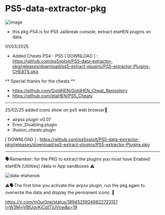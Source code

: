# PS5-data-extractor-pkg  
 ![image](https://github.com/user-attachments/assets/f5c93fd1-d53c-406f-9a58-94975f3acc11)

- this pkg PS4 is for PS5 Jailbreak console, extract etaHEN plugins on data.

01/03/2025
- Added Cheats PS4 - PS5
 [ DOWNLOAD ] : https://github.com/ps5xploit/PS5-data-extractor-pkg/releases/download/ps5-extract-plugins/PS5-extractor-Plugins-CHEATS.pkg

** Special thanks for the cheats **

- https://github.com/GoldHEN/GoldHEN_Cheat_Repository
- https://github.com/etaHEN/PS5_Cheats

-----------------------------------------------

25/02/25 added icons show on ps5 web browser🎨

 - airpsx.plugin  v0.07
 - Error_Disabling.plugin
 - illusion_cheats.plugin

 [ DOWNLOAD ] : https://github.com/ps5xploit/PS5-data-extractor-pkg/releases/download/ps5-extract-plugins/PS5-extractor-Plugins.pkg

-----------------------------------------------

🗣Remember: for the PKG to extract the plugins you must have Enabled etaHEN [Utilities]  /data in App sandboxes ⚠️

![data-etahenok](https://github.com/user-attachments/assets/0e8e5ce3-fec4-4e26-9cfb-4cd6a9e2a02a)

⚠️🗣The first time you activate the airpsx plugin, run the pkg again to overwrite the data and display the permanent icons. 🎨

https://x.com/m0ur0ne/status/1894525924982272315?t=W3MyjVBfJgvKiCgtTiUVnw&s=19
